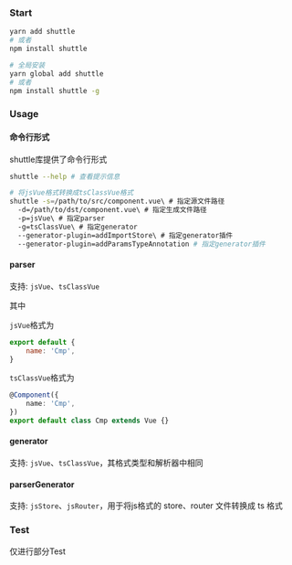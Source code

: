 ### Start

```bash
yarn add shuttle
# 或者
npm install shuttle

# 全局安装
yarn global add shuttle
# 或者
npm install shuttle -g
```

### Usage

#### 命令行形式

shuttle库提供了命令行形式

```bash
shuttle --help # 查看提示信息
```

```bash
# 将jsVue格式转换成tsClassVue格式
shuttle -s=/path/to/src/component.vue\ # 指定源文件路径
  -d=/path/to/dst/component.vue\ # 指定生成文件路径
  -p=jsVue\ # 指定parser
  -g=tsClassVue\ # 指定generator
  --generator-plugin=addImportStore\ # 指定generator插件
  --generator-plugin=addParamsTypeAnnotation # 指定generator插件
```

#### parser

支持: `jsVue`、`tsClassVue`

其中

`jsVue`格式为
```javascript
export default {
    name: 'Cmp',
}
```
`tsClassVue`格式为
```typescript
@Component({
    name: 'Cmp',
})
export default class Cmp extends Vue {}
```

#### generator

支持: `jsVue`、`tsClassVue`，其格式类型和解析器中相同

#### parserGenerator

支持: `jsStore`、`jsRouter`，用于将js格式的 store、router 文件转换成 ts 格式

### Test

仅进行部分Test
